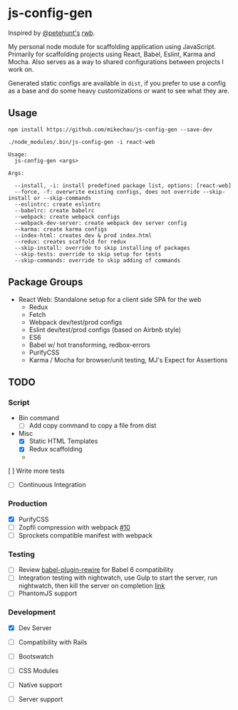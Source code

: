 # js-config-gen

Inspired by [@petehunt's](https://github.com/petehunt) [rwb](https://github.com/petehunt/rwb).

My personal node module for scaffolding application using JavaScript. Primarily
for scaffolding projects using React, Babel, Eslint, Karma and Mocha. Also
serves as a way to shared configurations between projects I work on.

Generated static configs are available in `dist`, if you prefer to use a config
as a base and do some heavy customizations or want to see what they are.

## Usage

```
npm install https://github.com/mikechau/js-config-gen --save-dev

./node_modules/.bin/js-config-gen -i react-web
```

```
Usage:
  js-config-gen <args>

Args:

  --install, -i: install predefined package list, options: [react-web]
  --force, -f: overwrite existing configs, does not override --skip-install or --skip-commands
  --eslintrc: create eslintrc
  --babelrc: create babelrc
  --webpack: create webpack configs
  --webpack-dev-server: create webpack dev server config
  --karma: create karma configs
  --index-html: creates dev & prod index.html
  --redux: creates scaffold for redux
  --skip-install: override to skip installing of packages
  --skip-tests: override to skip setup for tests
  --skip-commands: override to skip adding of commands
```

## Package Groups

- React Web: Standalone setup for a client side SPA for the web
  - Redux
  - Fetch
  - Webpack dev/test/prod configs
  - Eslint dev/test/prod configs (based on Airbnb style)
  - ES6
  - Babel w/ hot transforming, redbox-errors
  - PurifyCSS
  - Karma / Mocha for browser/unit testing, MJ's Expect for Assertions

## TODO

### Script

- Bin command
  - [ ] Add copy command to copy a file from dist

- Misc
  - [x] Static HTML Templates
  - [x] Redux scaffolding
  -
 [ ] Write more tests
  - [ ] Continuous Integration

### Production
- [x] PurifyCSS
- [ ] Zopfli compression with webpack [#10](https://github.com/webpack/compression-webpack-plugin/pull/10)
- [ ] Sprockets compatible manifest with webpack

### Testing
- [ ] Review [babel-plugin-rewire](https://github.com/speedskater/babel-plugin-rewire/issues/44) for Babel 6 compatibility
- [ ] Integration testing with nightwatch, use Gulp to start the server, run nightwatch, then kill the server on completion [link](http://stackoverflow.com/a/33934969/5578411)
- [ ] PhantomJS support

### Development
- [x] Dev Server
- [ ] Compatibility with Rails
- [ ] Bootswatch
- [ ] CSS Modules
- [ ] Native support
- [ ] Server support

